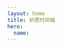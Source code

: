 ```yaml
---
layout: home
title: 祈愿时间轴
hero:
  name: 
---
```




<Timeline  />

<script setup>

import Timeline from "../.vitepress/components/genshin/Timeline.vue";

</script>
